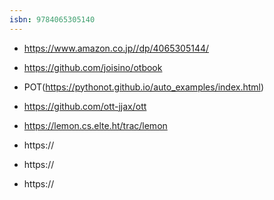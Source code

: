 ```yaml
---
isbn: 9784065305140
---
```


- https://www.amazon.co.jp//dp/4065305144/
- https://github.com/joisino/otbook
- POT(https://pythonot.github.io/auto_examples/index.html)
- https://github.com/ott-jjax/ott
- https://lemon.cs.elte.ht/trac/lemon
- https://

- https://

- https://